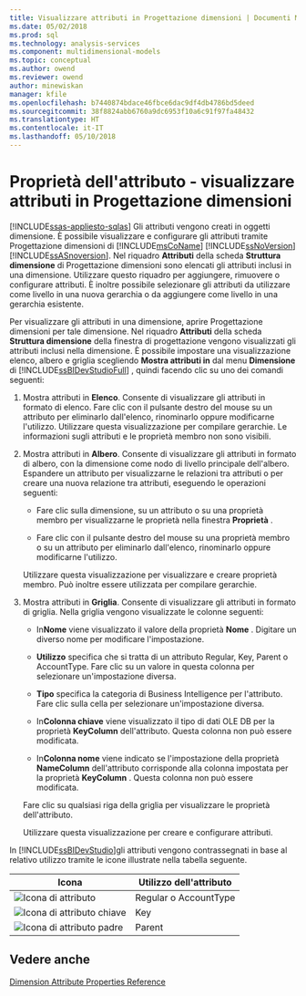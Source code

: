 ```yaml
---
title: Visualizzare attributi in Progettazione dimensioni | Documenti Microsoft
ms.date: 05/02/2018
ms.prod: sql
ms.technology: analysis-services
ms.component: multidimensional-models
ms.topic: conceptual
ms.author: owend
ms.reviewer: owend
author: minewiskan
manager: kfile
ms.openlocfilehash: b7440874bdace46fbce6dac9df4db4786bd5deed
ms.sourcegitcommit: 38f8824abb6760a9dc6953f10a6c91f97fa48432
ms.translationtype: HT
ms.contentlocale: it-IT
ms.lasthandoff: 05/10/2018
---
```

# <a name="attribute-properties---view-attributes-in-dimension-designer"></a>Proprietà dell'attributo - visualizzare attributi in Progettazione dimensioni
[!INCLUDE[ssas-appliesto-sqlas](../../includes/ssas-appliesto-sqlas.md)]
  Gli attributi vengono creati in oggetti dimensione. È possibile visualizzare e configurare gli attributi tramite Progettazione dimensioni di [!INCLUDE[msCoName](../../includes/msconame-md.md)] [!INCLUDE[ssNoVersion](../../includes/ssnoversion-md.md)] [!INCLUDE[ssASnoversion](../../includes/ssasnoversion-md.md)]. Nel riquadro **Attributi** della scheda **Struttura dimensione** di Progettazione dimensioni sono elencati gli attributi inclusi in una dimensione. Utilizzare questo riquadro per aggiungere, rimuovere o configurare attributi. È inoltre possibile selezionare gli attributi da utilizzare come livello in una nuova gerarchia o da aggiungere come livello in una gerarchia esistente.  
  
 Per visualizzare gli attributi in una dimensione, aprire Progettazione dimensioni per tale dimensione. Nel riquadro **Attributi** della scheda **Struttura dimensione**  della finestra di progettazione vengono visualizzati gli attributi inclusi nella dimensione. È possibile impostare una visualizzazione elenco, albero e griglia scegliendo **Mostra attributi in** dal menu **Dimensione** di [!INCLUDE[ssBIDevStudioFull](../../includes/ssbidevstudiofull-md.md)] , quindi facendo clic su uno dei comandi seguenti:  
  
1.  Mostra attributi in **Elenco**. Consente di visualizzare gli attributi in formato di elenco. Fare clic con il pulsante destro del mouse su un attributo per eliminarlo dall'elenco, rinominarlo oppure modificarne l'utilizzo. Utilizzare questa visualizzazione per compilare gerarchie. Le informazioni sugli attributi e le proprietà membro non sono visibili.  
  
2.  Mostra attributi in **Albero**. Consente di visualizzare gli attributi in formato di albero, con la dimensione come nodo di livello principale dell'albero. Espandere un attributo per visualizzarne le relazioni tra attributi o per creare una nuova relazione tra attributi, eseguendo le operazioni seguenti:  
  
    -   Fare clic sulla dimensione, su un attributo o su una proprietà membro per visualizzarne le proprietà nella finestra **Proprietà** .  
  
    -   Fare clic con il pulsante destro del mouse su una proprietà membro o su un attributo per eliminarlo dall'elenco, rinominarlo oppure modificarne l'utilizzo.  
  
     Utilizzare questa visualizzazione per visualizzare e creare proprietà membro. Può inoltre essere utilizzata per compilare gerarchie.  
  
3.  Mostra attributi in **Griglia**. Consente di visualizzare gli attributi in formato di griglia. Nella griglia vengono visualizzate le colonne seguenti:  
  
    -   In**Nome** viene visualizzato il valore della proprietà **Nome** . Digitare un diverso nome per modificare l'impostazione.  
  
    -   **Utilizzo** specifica che si tratta di un attributo Regular, Key, Parent o AccountType. Fare clic su un valore in questa colonna per selezionare un'impostazione diversa.  
  
    -   **Tipo** specifica la categoria di Business Intelligence per l'attributo. Fare clic sulla cella per selezionare un'impostazione diversa.  
  
    -   In**Colonna chiave** viene visualizzato il tipo di dati OLE DB per la proprietà **KeyColumn** dell'attributo. Questa colonna non può essere modificata.  
  
    -   In**Colonna nome** viene indicato se l'impostazione della proprietà **NameColumn** dell'attributo corrisponde alla colonna impostata per la proprietà **KeyColumn** . Questa colonna non può essere modificata.  
  
     Fare clic su qualsiasi riga della griglia per visualizzare le proprietà dell'attributo.  
  
     Utilizzare questa visualizzazione per creare e configurare attributi.  
  
 In [!INCLUDE[ssBIDevStudio](../../includes/ssbidevstudio-md.md)]gli attributi vengono contrassegnati in base al relativo utilizzo tramite le icone illustrate nella tabella seguente.  
  
|Icona|Utilizzo dell'attributo|  
|----------|---------------------|  
|![Icona di attributo](../../analysis-services/multidimensional-models/media/as-icon-attribute.gif "icona di attributo")|Regular o AccountType|  
|![Icona di attributo chiave](../../analysis-services/multidimensional-models/media/as-icon-key-attribute.gif "icona di attributo chiave")|Key|  
|![Icona di attributo padre](../../analysis-services/multidimensional-models/media/as-icon-parent-attribute.gif "icona di attributo padre")|Parent|  
  
## <a name="see-also"></a>Vedere anche  
 [Dimension Attribute Properties Reference](../../analysis-services/multidimensional-models/dimension-attribute-properties-reference.md)  
  
  
